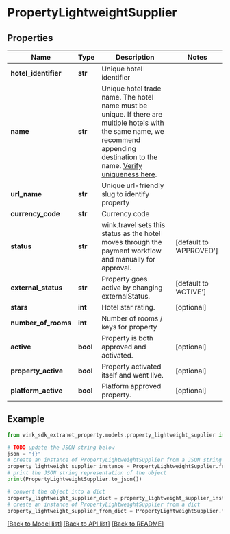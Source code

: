 # PropertyLightweightSupplier


## Properties

Name | Type | Description | Notes
------------ | ------------- | ------------- | -------------
**hotel_identifier** | **str** | Unique hotel identifier | 
**name** | **str** | Unique hotel trade name. The hotel name must be unique. If there are multiple hotels with the same name, we recommend appending destination to the name. [Verify uniqueness here](#operation/isHotelNameUnique). | 
**url_name** | **str** | Unique url-friendly slug to identify property | 
**currency_code** | **str** | Currency code | 
**status** | **str** | wink.travel sets this status as the hotel moves through the payment workflow and manually for approval. | [default to 'APPROVED']
**external_status** | **str** | Property goes active by changing externalStatus. | [default to 'ACTIVE']
**stars** | **int** | Hotel star rating. | [optional] 
**number_of_rooms** | **int** | Number of rooms / keys for property | 
**active** | **bool** | Property is both approved and activated. | [optional] 
**property_active** | **bool** | Property activated itself and went live. | [optional] 
**platform_active** | **bool** | Platform approved property. | [optional] 

## Example

```python
from wink_sdk_extranet_property.models.property_lightweight_supplier import PropertyLightweightSupplier

# TODO update the JSON string below
json = "{}"
# create an instance of PropertyLightweightSupplier from a JSON string
property_lightweight_supplier_instance = PropertyLightweightSupplier.from_json(json)
# print the JSON string representation of the object
print(PropertyLightweightSupplier.to_json())

# convert the object into a dict
property_lightweight_supplier_dict = property_lightweight_supplier_instance.to_dict()
# create an instance of PropertyLightweightSupplier from a dict
property_lightweight_supplier_from_dict = PropertyLightweightSupplier.from_dict(property_lightweight_supplier_dict)
```
[[Back to Model list]](../README.md#documentation-for-models) [[Back to API list]](../README.md#documentation-for-api-endpoints) [[Back to README]](../README.md)


